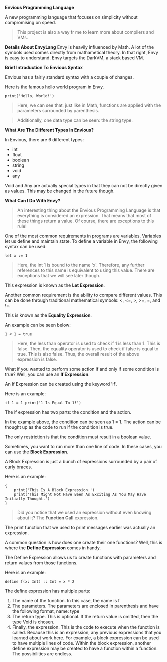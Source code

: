 **Envious Programming Language**

A new programming language that focuses on simplicity without compromising on speed.

> This project is also a way fr me to learn more about compilers and VMs.

**Details About EnvyLang**
Envy is heavily influenced by Math. A lot of the symbols used comes directly from mathametical theory.
In that right, Envy is easy to understand. Envy targets the DarkVM, a stack based VM.

**Brief Introduction To Envious Syntax**

Envious has a fairly standard syntax with a couple of changes.

Here is the famous hello world program in Envy.
```
print('Hello, World!')
```
> Here, we can see that, just like in Math, functions are applied with the parameters surrounded by parenthesis.

> Additionally, one data type can be seen: the string type.

**What Are The Different Types In Envious?**

In Envious, there are 6 different types:
- int
- float
- boolean
- string
- void
- any

Void and Any are actually special types in that they can not be directly given as values. This may be changed in the future though.

**What Can I Do With Envy?**

> An interesting thing about the Envious Programming Language is that everything is considered an expression.
> That means that most of these things return a value. Of course, there are exceptions to this rule!

One of the most common requirements in programs are variables.
Variables let us define and maintain state. To define a variable in Envy, the following syntax can be used:
```
let x := 1
```

> Here, the int 1 is bound to the name 'x'. Therefore, any further references to this name is equivalent to using this value. There are exceptions that we will see later though.

This expression is known as the **Let Expression**.

Another common requirement is the ability to compare different values. This can be done through traditional mathematical symbols: <, <=, >, >=, =, and !=.

This is known as the **Equality Expression**.

An example can be seen below:
```
1 < 1 = true
```

> Here, the less than operator is used to check if 1 is less than 1. This is false. Then, the equality operator is used to check if false is equal to true. This is also false. Thus, the overall result of the above expression is false. 

What if you wanted to perform some action if and only if some condition is true? Well, you can use an **If Expression**.

An If Expression can be created using the keyword 'if'.

Here is an example:
```
if 1 = 1 print('1 Is Equal To 1!')
```

The if expression has two parts: the condition and the action.

In the example above, the condition can be seen as 1 = 1. The action can be thought up as the code to run if the condition is true.

The only restriction is that the condition must result in a boolean value.

Sometimes, you want to run more than one line of code. In these cases, you can use the **Block Expression**.

A Block Expression is just a bunch of expressions surrounded by a pair of curly braces.

Here is an example:
```
{
    print('This Is A Block Expression.')
    print('This Might Not Have Been As Exciting As You May Have Initially Thought.')
}
```

> Did you notice that we used an expression without even knowing about it? The **Function Call** expression.

The print function that we used to print messages earlier was actually an expression.

A common question is how does one create their one functions? Well, this is where the **Define Expression** comes in handy.

The Define Expression allows us to create functions with parameters and return values from those functions.

Here is an example:
```
define f(x: Int) :: Int = x * 2
```

The define expression has multiple parts:
1. The name of the function. In this case, the name is f
2. The parameters. The parameters are enclosed in parenthesis and have the following format, name: type
3. The return type. This is optional. If the return value is omitted, then the type Void is chosen.
4. Finally, the expression. This is the code to execute when the function is called. Because this is an expression,
   any previous expressions that you learned about work here. For example, a block expression can be used to have 
   multiple lines of code. Within the block expression, another define expression may be created to have a function 
   within a function. The possibilities are endless.